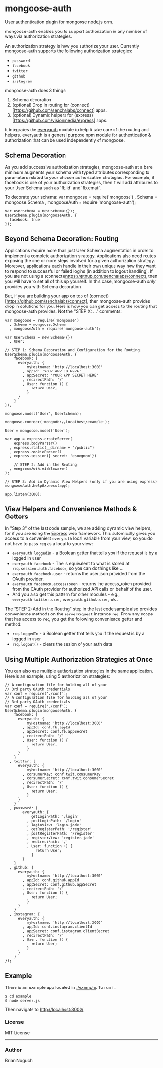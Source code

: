mongoose-auth
=============

User authentication plugin for mongoose node.js orm.

mongoose-auth enables you to support authorization in any number of ways
via authorization strategies.

An authorization strategy is how you authorize your user. Currently
mongoose-auth supports the following authorization strategies:

- `password`
- `facebook`
- `twitter`
- `github`
- `instagram`

mongoose-auth does 3 things:

1. Schema decoration
2. (optional) Drop in routing for 
   (connect)[https://github.com/senchalabs/connect] apps.
3. (optional) Dynamic helpers for 
   (express)[https://github.com/visionmedia/express] apps.

It integrates the [everyauth](https://github.com/bnoguchi/everyauth) module
to help it take care of the routing and helpers. everyauth is a general
purpose npm module for authentication & authorization that can be used
independently of mongoose.

## Schema Decoration

As you add successive authorization strategies, mongoose-auth at a bare
minimum augments your schema with typed attributes corresponding to parameters
related to your chosen authorization strategies. For example, if facebook is 
one of your authorization strategies, then it will add attributes to your 
User Schema such as 'fb.id' and 'fb.email'.

To decorate your schema:
    var mongoose = require('mongoose')
      , Schema = mongoose.Schema
      , mongooseAuth = require('mongoose-auth');
    
    var UserSchema = new Schema({});
    UserSchema.plugin(mongooseAuth, {
      facebook: true
    });

## Beyond Schema Decoration: Routing

Applications require more than just User Schema augmentation in order
to implement a complete authorization strategy. Applications also need
routes exposing the one or more steps involved for a given authorization
strategy. Moreover, applications each handle in their own unique way how
they want to respond to successful or failed logins (in addition to logout
handling). If you are not using a 
(connect)[https://github.com/senchalabs/connect], then you will have to
set all of this up yourself. In this case, mongoose-auth *only* provides
you with Schema decoration.

But, if you are building your app on top of
(connect)[https://github.com/senchalabs/connect], then mongoose-auth
provides drop in solutions for you. Here is how you can get access
to the routing that mongoose-auth provides. Not the "STEP X: ..."
comments:

    var mongoose = require('mongoose')
      , Schema = mongoose.Schema
      , mongooseAuth = require('mongoose-auth');
    
    var UserSchema = new Schema({})
      , User;
   
    // STEP 1: Schema Decoration and Configuration for the Routing
    UserSchema.plugin(mongooseAuth, {
        facebook: {
          everyauth: {
              myHostname: 'http://localhost:3000'
            , appId: 'YOUR APP ID HERE'
            , appSecret: 'YOUR APP SECRET HERE'
            , redirectPath: '/'
            , User: function () {
                return User;
              }
          }
        }
    });
   
    mongoose.model('User', UserSchema);

    mongoose.connect('mongodb://localhost/example');

    User = mongoose.model('User');

    var app = express.createServer(
        express.bodyParser()
      , express.static(__dirname + "/public")
      , express.cookieParser()
      , express.session({ secret: 'esoognom'})
      
        // STEP 2: Add in the Routing
      , mongooseAuth.middleware()
    );
   
    // STEP 3: Add in Dynamic View Helpers (only if you are using express)
    mongooseAuth.helpExpress(app);

    app.listen(3000);

## View Helpers and Convenience Methods & Getters

In "Step 3" of the last code sample, we are adding dynamic view helpers, for if
you are using the [Express](https://github.com/visionmedia/express) web framework.
This automically gives you access to a convenient `everyauth` local variable from
your view, so you do not have to pass `req` as a local to your view:

- `everyauth.loggedIn` - a Boolean getter that tells you if the request is by a logged in user
- `everyauth.facebook` - The is equivalent to what is stored at `req.session.auth.facebook`, 
  so you can do things like ...
- `everyauth.facebook.user` - returns the user json provided from the OAuth provider.
- `everyauth.facebook.accessToken` - returns the access_token provided from the OAuth provider
  for authorized API calls on behalf of the user.
- And you also get this pattern for other modules - e.g., `everyauth.twitter.user`, 
  `everyauth.github.user`, etc.

The "STEP 2: Add in the Routing" step in the last code sample also provides convenience methods on the
`ServerRequest` instance `req`. From any scope that has access to `req`, you get the following
convenience getter and method:

- `req.loggedIn` - a Boolean getter that tells you if the request is by a logged in user
- `req.logout()` - clears the sesion of your auth data

## Using Multiple Authorization Strategies at Once

You can also use multiple authorization strategies in the same application.
Here is an example, using 5 authorization strategies:

    // A configuration file for holding all of your
    // 3rd party OAuth credentials
    var conf = require('./conf');
    // A configuration file for holding all of your
    // 3rd party OAuth credentials
    var conf = require('./conf');
    UserSchema.plugin(mongooseAuth, {
        facebook: {
          everyauth: {
              myHostname: 'http://localhost:3000'
            , appId: conf.fb.appId
            , appSecret: conf.fb.appSecret
            , redirectPath: '/'
            , User: function () {
                return User;
              }
          }
        }
      , twitter: {
          everyauth: {
              myHostname: 'http://localhost:3000'
            , consumerKey: conf.twit.consumerKey
            , consumerSecret: conf.twit.consumerSecret
            , redirectPath: '/'
            , User: function () {
                return User;
              }
          }
        }
      , password: {
            everyauth: {
                getLoginPath: '/login'
              , postLoginPath: '/login'
              , loginView: 'login.jade'
              , getRegisterPath: '/register'
              , postRegisterPath: '/register'
              , registerView: 'register.jade'
              , redirectPath: '/'
              , User: function () {
                  return User;
                }
            }
        }
      , github: {
          everyauth: {
              myHostname: 'http://localhost:3000'
            , appId: conf.github.appId
            , appSecret: conf.github.appSecret
            , redirectPath: '/'
            , User: function () {
                return User;
              }
          }
        }
      , instagram: {
          everyauth: {
              myHostname: 'http://localhost:3000'
            , appId: conf.instagram.clientId
            , appSecret: conf.instagram.clientSecret
            , redirectPath: '/'
            , User: function () {
                return User;
              }
          }
        }
    });

## Example

There is an example app located in [./example](https://github.com/bnoguchi/mongoose-auth/tree/master/example).
To run it:

    $ cd example
    $ node server.js

Then navigate to [http://localhost:3000/](http://localhost:3000)

### License
MIT License

---
### Author
Brian Noguchi
